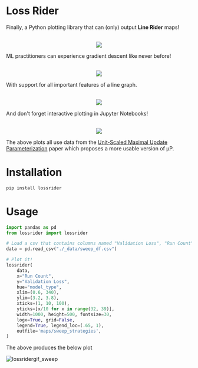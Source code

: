 # Loss Rider
Finally, a Python plotting library that can (only) output __Line Rider__ maps!

<p align="center" width="100%">
    <br>
    <img  src="https://github.com/user-attachments/assets/219ac1fa-57a5-4c7f-bab3-7bbb5a78a70b">
    <br>
</p>

ML practitioners can experience gradient descent like never before!
<p align="center" width="100%">
    <br>
    <img  src="https://github.com/user-attachments/assets/025fb50e-7b03-452e-8b45-a15e258012db">
    <br>
</p>


With support for all important features of a line graph.
<p align="center" width="100%">
    <br>
    <img  src="https://github.com/user-attachments/assets/da32dd51-ba91-4d3d-9bff-30c5f6c051d8">
    <br>
</p>


And don't forget interactive plotting in Jupyter Notebooks!
<p align="center" width="100%">
    <br>
    <img src="https://github.com/user-attachments/assets/12bed788-a3a3-441c-a991-a6565b526e00">
    <br>
</p>

The above plots all use data from the [Unit-Scaled Maximal Update Parameterization](https://arxiv.org/abs/2407.17465) paper which proposes a more usable version of μP.

# Installation
```bash
pip install lossrider
```

# Usage

```python
import pandas as pd
from lossrider import lossrider

# Load a csv that contains columns named "Validation Loss", "Run Count" and "model_type"
data = pd.read_csv("./_data/sweep_df.csv")

# Plot it!
lossrider(
    data,
    x="Run Count", 
    y="Validation Loss",
    hue="model_type",
    xlim=(0.6, 340),
    ylim=(3.2, 3.8),
    xticks=(1, 10, 100), 
    yticks=[x/10 for x in range(32, 39)],
    width=1000, height=500, fontsize=30,
    logx=True, grid=False,
    legend=True, legend_loc=(.65, 1),
    outfile='maps/sweep_strategies',
)
```
The above produces the below plot

![lossridergif_sweep](https://github.com/user-attachments/assets/84cc70ff-a28c-4bc6-9ddc-00dbec9e5063)

